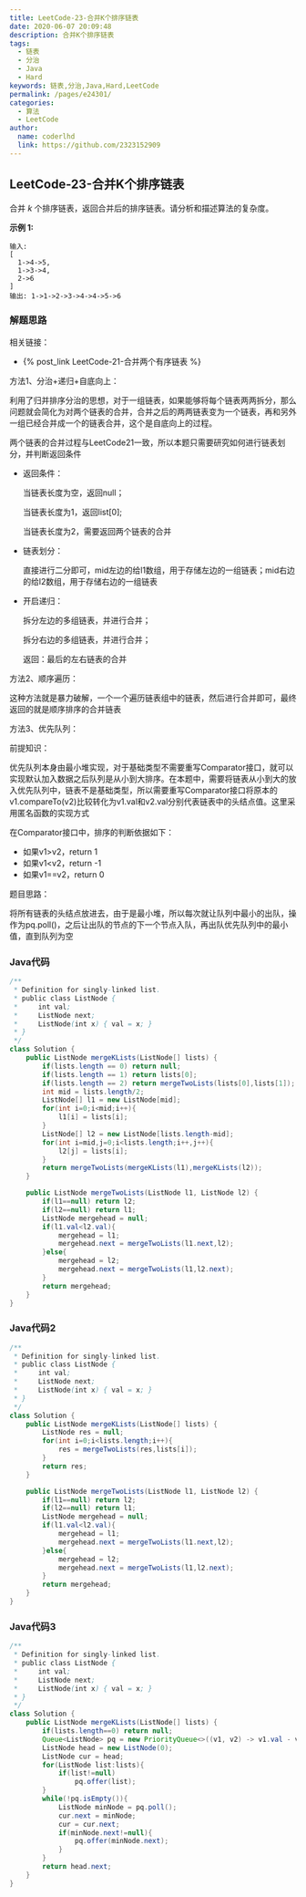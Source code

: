 ```yaml
---
title: LeetCode-23-合并K个排序链表
date: 2020-06-07 20:09:48
description: 合并K个排序链表
tags: 
  - 链表
  - 分治
  - Java
  - Hard
keywords: 链表,分治,Java,Hard,LeetCode
permalink: /pages/e24301/
categories: 
  - 算法
  - LeetCode
author: 
  name: coderlhd
  link: https://github.com/2323152909
---
```


## LeetCode-23-合并K个排序链表

合并 *k* 个排序链表，返回合并后的排序链表。请分析和描述算法的复杂度。

<!--more-->

**示例 1:**

```
输入:
[
  1->4->5,
  1->3->4,
  2->6
]
输出: 1->1->2->3->4->4->5->6
```

### 解题思路

相关链接：

- {% post_link LeetCode-21-合并两个有序链表 %}

方法1、分治+递归+自底向上：

利用了归并排序分治的思想，对于一组链表，如果能够将每个链表两两拆分，那么问题就会简化为对两个链表的合并，合并之后的两两链表变为一个链表，再和另外一组已经合并成一个的链表合并，这个是自底向上的过程。

两个链表的合并过程与LeetCode21一致，所以本题只需要研究如何进行链表划分，并判断返回条件

- 返回条件：

  当链表长度为空，返回null；

  当链表长度为1，返回list[0];

  当链表长度为2，需要返回两个链表的合并

- 链表划分：

  直接进行二分即可，mid左边的给l1数组，用于存储左边的一组链表；mid右边的给l2数组，用于存储右边的一组链表

- 开启递归：

  拆分左边的多组链表，并进行合并；

  拆分右边的多组链表，并进行合并；

  返回：最后的左右链表的合并

方法2、顺序遍历：

这种方法就是暴力破解，一个一个遍历链表组中的链表，然后进行合并即可，最终返回的就是顺序排序的合并链表

方法3、优先队列：

前提知识：

优先队列本身由最小堆实现，对于基础类型不需要重写Comparator接口，就可以实现默认加入数据之后队列是从小到大排序。在本题中，需要将链表从小到大的放入优先队列中，链表不是基础类型，所以需要重写Comparator接口将原本的v1.compareTo(v2)比较转化为v1.val和v2.val分别代表链表中的头结点值。这里采用匿名函数的实现方式

在Comparator接口中，排序的判断依据如下：

- 如果v1>v2，return 1
- 如果v1<v2，return -1
- 如果v1==v2，return 0

题目思路：

将所有链表的头结点放进去，由于是最小堆，所以每次就让队列中最小的出队，操作为pq.poll()，之后让出队的节点的下一个节点入队，再出队优先队列中的最小值，直到队列为空

### Java代码

```java
/**
 * Definition for singly-linked list.
 * public class ListNode {
 *     int val;
 *     ListNode next;
 *     ListNode(int x) { val = x; }
 * }
 */
class Solution {
    public ListNode mergeKLists(ListNode[] lists) {
        if(lists.length == 0) return null;
        if(lists.length == 1) return lists[0];
        if(lists.length == 2) return mergeTwoLists(lists[0],lists[1]);
        int mid = lists.length/2;
        ListNode[] l1 = new ListNode[mid];
        for(int i=0;i<mid;i++){
            l1[i] = lists[i];
        }
        ListNode[] l2 = new ListNode[lists.length-mid];
        for(int i=mid,j=0;i<lists.length;i++,j++){
            l2[j] = lists[i];
        }
        return mergeTwoLists(mergeKLists(l1),mergeKLists(l2));
    }

    public ListNode mergeTwoLists(ListNode l1, ListNode l2) {
        if(l1==null) return l2;
        if(l2==null) return l1;
        ListNode mergehead = null;
        if(l1.val<l2.val){
            mergehead = l1;
            mergehead.next = mergeTwoLists(l1.next,l2);
        }else{
            mergehead = l2;
            mergehead.next = mergeTwoLists(l1,l2.next);
        }
        return mergehead;
    }
}
```

### Java代码2

```java
/**
 * Definition for singly-linked list.
 * public class ListNode {
 *     int val;
 *     ListNode next;
 *     ListNode(int x) { val = x; }
 * }
 */
class Solution {
    public ListNode mergeKLists(ListNode[] lists) {
        ListNode res = null;
        for(int i=0;i<lists.length;i++){
            res = mergeTwoLists(res,lists[i]);
        }
        return res;
    }

    public ListNode mergeTwoLists(ListNode l1, ListNode l2) {
        if(l1==null) return l2;
        if(l2==null) return l1;
        ListNode mergehead = null;
        if(l1.val<l2.val){
            mergehead = l1;
            mergehead.next = mergeTwoLists(l1.next,l2);
        }else{
            mergehead = l2;
            mergehead.next = mergeTwoLists(l1,l2.next);
        }
        return mergehead;
    }
}
```

### Java代码3

```java
/**
 * Definition for singly-linked list.
 * public class ListNode {
 *     int val;
 *     ListNode next;
 *     ListNode(int x) { val = x; }
 * }
 */
class Solution {
    public ListNode mergeKLists(ListNode[] lists) {
        if(lists.length==0) return null;
        Queue<ListNode> pq = new PriorityQueue<>((v1, v2) -> v1.val - v2.val);
        ListNode head = new ListNode(0);
        ListNode cur = head;
        for(ListNode list:lists){
            if(list!=null)
                pq.offer(list);
        }
        while(!pq.isEmpty()){
            ListNode minNode = pq.poll();
            cur.next = minNode;
            cur = cur.next;
            if(minNode.next!=null){
                pq.offer(minNode.next);
            }
        }
        return head.next;
    }
}
```





